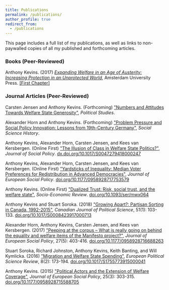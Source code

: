 ```yaml
---
title: Publications
permalink: /publications/
author_profile: true
redirect_from:
  - /publications
---
```


This page includes a full list of my publications, as well as links to non-paywalled copies of all my published and forthcoming articles.

### Books (Peer-Reviewed)

Anthony Kevins. (2017) _[Expanding Welfare in an Age of Austerity: Increasing Protection in an Unprotected World](http://www.press.uchicago.edu/ucp/books/book/distributed/E/bo26267228.html)_, Amsterdam University Press. [[First Chapter]](https://anthonykevins.github.io/files/Expanding_Welfare.pdf)

### Journal Articles (Peer-Reviewed)

Carsten Jensen and Anthony Kevins. (Forthcoming) ["Numbers and Attitudes Towards Welfare State Generosity"](https://anthonykevins.github.io/files/Numbers_and_Generosity.pdf), _Political Studies_.

Alexander Horn and Anthony Kevins. (Forthcoming) ["Problem Pressure and Social Policy Innovation: Lessons from 19th-Century Germany"](https://anthonykevins.github.io/files/Problem_Pressure.pdf), _Social Science History_.

Anthony Kevins, Alexander Horn, Carsten Jensen, and Kees van Kersbergen. (Online First) ["The Illusion of Class in Welfare State Politics?"](https://anthonykevins.github.io/files/Illusion_Class.pdf), _Journal of Social Policy_. [dx.doi.org/10.1017/S0047279418000247](dx.doi.org/10.1017/S0047279418000247)

Anthony Kevins, Alexander Horn, Carsten Jensen, and Kees van Kersbergen. (Online First) ["Yardsticks of Inequality: Median Voter Preferences for Redistribution in Advanced Democracies"](https://anthonykevins.github.io/files/Yardsticks_Inequality.pdf), _Journal of European Social Policy_. [doi.org/10.1177/0958928717753579](https://doi.org/10.1177/0958928717753579)

Anthony Kevins. (Online First) ["Dualized Trust: Risk, social trust, and the welfare state"](https://anthonykevins.github.io/files/Dualised_Trust.pdf), _Socio-Economic Review_. [doi.org/10.1093/ser/mwx064](https://doi.org/10.1093/ser/mwx064)

Anthony Kevins and Stuart Soroka. (2018) ["Growing Apart?: Partisan Sorting in Canada, 1992-2015"](https://anthonykevins.github.io/files/Growing_Apart.pdf), _Canadian Journal of Political Science_, 51(1): 103-133. [doi.org/10.1017/S0008423917000713](https://doi.org/10.1017/S0008423917000713)

Alexander Horn, Anthony Kevins, Carsten Jensen, and Kees van Kersbergen. (2017) ["Peeping at the corpus – What is really going on behind the equality and welfare items of the Manifesto project?"](https://anthonykevins.github.io/files/Peeping_Corpus.pdf), _Journal of European Social Policy_, 27(5): 403-416. [doi.org/10.1177/0958928716688263](https://doi.org/10.1177/0958928716688263)

Stuart Soroka, Richard Johnston, Anthony Kevins, Keith Banting, and Will Kymlicka. (2016) ["Migration and Welfare State Spending"](https://anthonykevins.github.io/files/Migration_Welfare.pdf), _European Political Science Review_, 8(2): 173-194. [doi.org/10.1017/S1755773915000041](https://doi.org/10.1017/S1755773915000041)

Anthony Kevins. (2015) ["Political Actors and the Extension of Welfare Coverage"](https://anthonykevins.github.io/files/Political_Actors.pdf), _Journal of European Social Policy_, 25(3): 303-315. [doi.org/10.1177/0958928715588705](https://doi.org/10.1177/0958928715588705)

